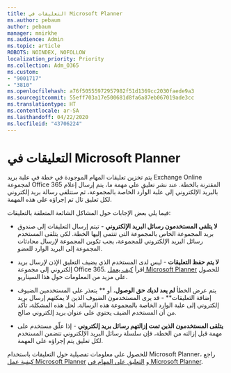 ```yaml
---
title: التعليقات في Microsoft Planner
ms.author: pebaum
author: pebaum
manager: mnirkhe
ms.audience: Admin
ms.topic: article
ROBOTS: NOINDEX, NOFOLLOW
localization_priority: Priority
ms.collection: Adm_O365
ms.custom:
- "9001717"
- "3810"
ms.openlocfilehash: a76f50555972957982f51d1369cc2030faede9a3
ms.sourcegitcommit: 55eff703a17e500681d8fa6a87eb067019ade3cc
ms.translationtype: HT
ms.contentlocale: ar-SA
ms.lasthandoff: 04/22/2020
ms.locfileid: "43706224"
---
```

# <a name="comments-in-microsoft-planner"></a>التعليقات في Microsoft Planner

يتم تخزين تعليقات المهام الموجودة في خطة في علبة بريد Exchange Online لمجموعة Office 365 المقترنة بالخطة.  عند نشر تعليق علي مهمة ما، يتم إرسال إعلام بالبريد الإلكتروني إلى علبة الوارد الخاصة بالمجموعة، ثم ستتلقى رسالة بريد إلكتروني لكل تعليق تال تم إجراؤه علي هذه المهمة.

فيما يلي بعض الإجابات حول المشاكل الشائعة المتعلقة بالتعليقات:

- **لا يتلقى المستخدمون رسائل البريد الإلكتروني** - تيتم إرسال التعليقات إلى صندوق بريد المجموعة الخاص بالمجموعة التي تنتمي إليها الخطة. لكي يتلقى المستخدم رسائل البريد الإلكتروني للمجموعة، يجب تكوين المجموعة لإرسال محادثات المجموعة إلى البريد الوارد للعضو.

- **لا يتم حفظ التعليقات** -  ليس لدى المستخدم الذي يضيف التعليق الإذن لإرسال بريد إلكتروني إلى مجموعة Office 365. اقرأ [كيف يعمل Microsoft Planner](https://techcommunity.microsoft.com/t5/planner-blog/how-microsoft-planner-works/ba-p/1214736) للحصول على مزيد من المعلومات حول هذا السيناريو.

- يتم عرض الخطأ **لم يعد لديك حق الوصول**، أو ** يتعذر على المستخدمين الضيوف إضافة التعليقات** - قد يرى المستخدمون الضيوف الذين لا يمكنهم إرسال بريد إلكتروني إلى علبة الوارد الخاصة بالمجموعة هذه الرسالة. لحل هذه المشكلة، تأكد من أن المستخدم الضيف يحتوي على عنوان بريد إلكتروني صالح.

- **يتلقى المستخدمون الذين تمت إزالتهم رسائل بريد إلكتروني** - إذا علّق مستخدم على مهمة قبل إزالته من الخطة، فإن سلسلة رسائل البريد الإلكتروني تتضمن المستخدم لكل تعليق يتم إجراؤه على المهمة.

للحصول على معلومات تفصيلية حول التعليقات باستخدام Microsoft Planner، راجع [كيفية عمل Microsoft Planner](https://techcommunity.microsoft.com/t5/planner-blog/how-microsoft-planner-works/ba-p/1214736) و [التعليق على المهام في Microsoft Planner](https://support.microsoft.com/office/comment-on-tasks-in-microsoft-planner-fd4aedde-7785-4cd0-96ee-122fbc9140e1).
